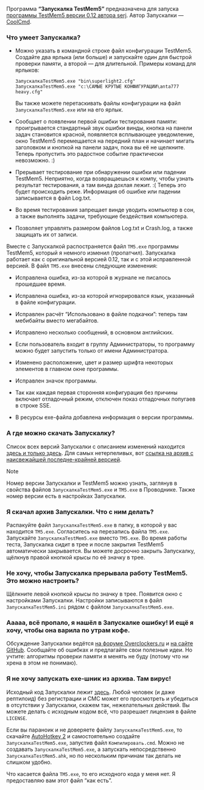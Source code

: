 ﻿Программа **“Запускалка TestMem5”** предназначена для запуска [программы TestMem5 версии 0.12 автора serj](http://testmem.tz.ru/testmem5.htm). Автор Запускалки — [CoolCmd](https://forums.overclockers.ru/memberlist.php?mode=viewprofile&u=27728).

### Что умеет Запускалка?

 * Можно указать в командной строке файл конфигурации TestMem5. Создайте два ярлыка (или больше) и запускайте один для быстрой проверки памяти, а второй — для длительной. Примеры команд для ярлыков:
   ```
   ЗапускалкаTestMem5.exe "bin\superlight2.cfg"
   ЗапускалкаTestMem5.exe "c:\САМЫЕ КРУТЫЕ КОНФИГУРАЦИИ\anta777 heavy.cfg"
   ```
   Вы также можете перетаскивать файлы конфигурации на файл `ЗапускалкаTestMem5.exe` или на его ярлык.

 * Сообщает о появлении первой ошибки тестирования памяти: проигрывается стандартный звук ошибки винды, кнопка на панели задач становится красной, появляется всплывающее уведомление, окно TestMem5 перемещается на передний план и начинает мигать заголовком и кнопкой на панели задач, пока вы её не щелкните. Теперь пропустить это радостное событие практически невозможно. :)

 * Прерывает тестирование при обнаружении ошибки или падении TestMem5. Неприятно, когда возвращаешься к компу, чтобы узнать результат тестирования, а там винда дохлая лежит. :( Теперь это будет происходить реже. Информация об ошибке или падении записывается в файл Log.txt.

 * Во время тестирования запрещает винде уводить компьютер в сон, а также выполнять задачи, требующие бездействия компьютера.

 * Позволяет управлять размером файлов Log.txt и Crash.log, а также защищать их от записи.

Вместе с Запускалкой распостраняется файл `TM5.exe` программы TestMem5, который я немного изменил (пропатчил). Запускалка работает как с оригинальной версией 0.12, так и с этой исправленной версией. В файл `TM5.exe` внесены следующие изменения:

 * Исправлена ошибка, из-за которой в журнале не писалось прошедшее время.

 * Исправлена ошибка, из-за которой игнорировался язык, указанный в файле конфигурации.

 * Исправлен расчёт “Использовано в файле подкачки”: теперь там мебибайты вместо мегабайтов.

 * Исправлено несколько сообщений, в основном английских.

 * Если пользователь входит в группу Администраторы, то программу можно будет запустить только от имени Администратора.

 * Изменено расположение, цвет и размер шрифта некоторых элементов в главном окне программы.

 * Исправлен значок программы.

 * Так как каждая первая сторонняя конфигурация без причины включает отладочный режим, отключен показ отладочных попугаев в строке SSE.

 * В ресурсы exe-файла добавлена информация о версии программы.

### А где можно скачать Запускалку?

Список всех версий Запускалки с описанием изменений находится [здесь и только здесь](https://github.com/CoolCmd/3aIIyckaJIkaTestMem5/releases). Для самых нетерпеливых, вот [ссылка на архив с наисвежайшей последне-крайней версией](https://github.com/CoolCmd/3aIIyckaJIkaTestMem5/releases/latest/download/3aIIyckaJIkaTestMem5.7z).

> [!NOTE]
> Номер версии Запускалки и TestMem5 можно узнать, заглянув в свойства файлов `ЗапускалкаTestMem5.exe` и `TM5.exe` в Проводнике. Также номер версии есть в настройках Запускалки.

### Я скачал архив Запускалки. Что с ним делать?

Распакуйте файл `ЗапускалкаTestMem5.exe` в папку, в которой у вас находится `TM5.exe`. Согласитесь на перезапись файла `TM5.exe`. Запускайте `ЗапускалкаTestMem5.exe` вместо `TM5.exe`. Во время работы теста, Запускалка сидит в трее и после закрытия TestMem5 автоматически закрывается. Вы можете досрочно закрыть Запускалку, щёлкнув правой кнопкой крысы по её значку в трее.

### Не хочу, чтобы Запускалка прерывала работу TestMem5. Это можно настроить?

Щёлкните левой кнопкой крысы по значку в трее. Появится окно с настройками Запускалки. Настройки записываются в файл `ЗапускалкаTestMem5.ini` рядом с файлом `ЗапускалкаTestMem5.exe`.

### Ааааа, всё пропало, я нашёл в Запускалке ошибку! И ещё я хочу, чтобы она варила по утрам кофе.

Обсуждение Запускалки ведётся [на форуме Overclockers.ru](https://forums.overclockers.ru/viewtopic.php?f=47&t=366315) и [на сайте GitHub](https://github.com/CoolCmd/3aIIyckaJIkaTestMem5/issues). Сообщайте об ошибках и предлагайте свои полезные идеи. Но учтите: алгоритмы проверки памяти я менять не буду (потому что ни хрена в этом не понимаю).

### Я не хочу запускать exe-шник из архива. Там вирус!

Исходный код Запускалки лежит [здесь](https://github.com/CoolCmd/3aIIyckaJIkaTestMem5). Любой человек (и даже рептилоид) без регистрации и СМС может его просмотреть и убедиться в отсутствии у Запускалки, скажем так, нежелательных действий. Вы можете делать с исходным кодом всё, что разрешает лицензия в файле `LICENSE`.

Если вы параноик и не доверяете файлу `ЗапускалкаTestMem5.exe`, то скачайте [AutoHotkey 2](https://www.autohotkey.com/) и самостоятельно создайте `ЗапускалкаTestMem5.exe`, запустив файл `Компилировать.cmd`. Можно не создавать `ЗапускалкаTestMem5.exe`, а запускать непосредственно `ЗапускалкаTestMem5.ahk`, но по нескольким причинам так делать не слишком удобно.

Что касается файла `TM5.exe`, то его исходного кода у меня нет. Я предоставляю вам этот файл “как есть”.
